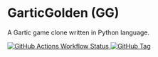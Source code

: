 # GarticGolden (GG)

A Gartic game clone written in Python language.

[![GitHub Actions Workflow Status](https://img.shields.io/github/actions/workflow/status/j0ng4b/gartic-golden/test.yml?style=for-the-badge&label=Tests)
](https://github.com/j0ng4b/gartic-golden/actions?query=workflow%3Atest)
[![GitHub Tag](https://img.shields.io/github/v/tag/j0ng4b/gartic-golden?style=for-the-badge)](https://github.com/j0ng4b/gartic-golden/tags)
